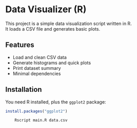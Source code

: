 # Data Visualizer (R)

This project is a simple data visualization script written in R.  
It loads a CSV file and generates basic plots.

## Features
- Load and clean CSV data
- Generate histograms and quick plots
- Print dataset summary
- Minimal dependencies

## Installation
You need R installed, plus the `ggplot2` package:
```R
install.packages("ggplot2")

	Rscript main.R data.csv
